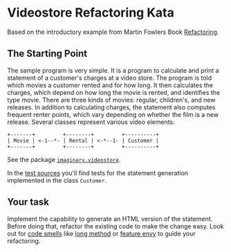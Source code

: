 # Videostore Refactoring Kata

Based on the introductory example from Martin Fowlers Book
[Refactoring](https://martinfowler.com/books/refactoring.html).

## The Starting Point

The sample program is very simple.
It is a program to calculate and print a statement of a customer's charges at a video store.
The program is told which movies a customer rented and for how long.
It then calculates the charges, which depend on how long the movie is rented, and identifies the type movie.
There are three kinds of movies: regular, children's, and new releases.
In addition to calculating charges, the statement also computes frequent renter points, which vary depending on whether the film is a new release.
Several classes represent various video elements:

```
+-------+         +--------+         +----------+
| Movie | <-1--*- | Rental | <-*--1- | Customer |
+-------+         +--------+         +----------+
```

See the package [`imaginary.videostore`](./src/main/java/imaginary/videostore).

In the [test sources](./src/test/java/imaginary/videostore) you'll find tests for the statement generation implemented in the class `Customer`.

## Your task

Implement the capability to generate an HTML version of the statement.
Before doing that, refactor the existing code to make the change easy.
Look out for [code smells](https://refactoring.guru/refactoring/smells) like [long method](https://refactoring.guru/smells/long-method) or [feature envy](https://refactoring.guru/smells/feature-envy) to guide your refactoring.
